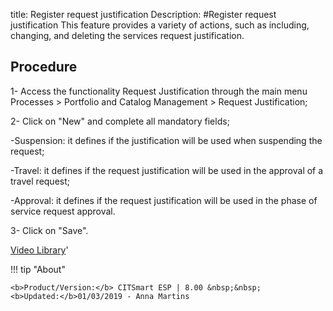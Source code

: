 title: Register request justification
Description: 
#Register request justification
This feature provides a variety of actions, such as including, changing, and deleting the services request justification.

Procedure
-------------

1-  Access the functionality Request Justification through the main menu
    Processes \> Portfolio and Catalog Management \> Request Justification;

2-  Click on "New" and complete all mandatory fields;

-Suspension: it defines if the justification will be used when suspending the request;

-Travel: it defines if the request justification will be used in the approval of a travel request;

-Approval: it defines if the request justification will be used in the phase of service request approval.


3-  Click on "Save".


<i class='fa fa-youtube-play  fa-2x' style='color:#97ce17;vertical-align: middle;'> </i> [Video Library](https://www.youtube.com/playlist?list=PLB5qK2uzf2RPsG8HdkE7qEHB39yEI_T8y)'

!!! tip "About"

    <b>Product/Version:</b> CITSmart ESP | 8.00 &nbsp;&nbsp;
    <b>Updated:</b>01/03/2019 - Anna Martins
